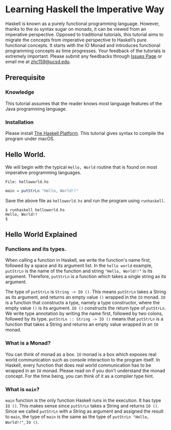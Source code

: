 # Learning Haskell the Imperative Way

Haskell is known as a purely functional programming language. However, thanks to the `do` syntax sugar on monads, it can be viewed from an imperative perspective. Opposed to traditional tutorials, this tutorial aims to migrate the concepts from imperative perspective to Haskell’s pure functional concepts. It starts with the IO Monad and introduces functional programming concepts as time progresses. Your feedback of the tutorials is extremely important. Please submit any feedbacks through [Issues Page]( https://github.com/UltimatePea/Blog/issues) or email me at zhc159@ucsd.edu.  

## Prerequisite

### Knowledge

This tutorial assumes that the reader knows most language features of the Java programming language.

### Installation

Please install [The Haskell Platform](https://www.haskell.org/platform). This tutorial gives syntax to compile the program under macOS. 

## Hello World. 

We will begin with the typical `Hello, World` routine that is found on most imperative programming languages.

`File: helloworld.hs`
```haskell
main = putStrLn "Hello, World!!"
```

Save the above file as `helloworld.hs` and run the program using `runhaskell`.

```
$ runhaskell helloworld.hs
Hello, World!!
$
```

## Hello World Explained

### Functions and its types.

When calling a function in Haskell, we write the function's name first, followed by a space and its argument list. In the `hello world` example, `putStrLn` is the name of the function and string `"Hello, World!!"` is its argument. Therefore, `putStrLn` is a function which takes a single string as its argument. 

The type of `putStrLn` is `String -> IO ()`. This means `putStrLn` takes a String as its argument, and returns an empty value `()` wrapped in the `IO` monad. `IO` is a function that constructs a type, namely a type constructor, where the empty value `()` is its argument. `IO ()` constructs the return type of `putStrLn`. We write type annotation by writing the name first, followed by two colons, followed by its type. `putStrLn :: String -> IO ()` means that `putStrLn` is a function that takes a String and returns an empty value wrapped in an `IO` monad. 

### What is a Monad?

You can think of monad as a box. `IO` monad is a box which exposes real world communication such as console interaction to the program itself. In Haskell, every function that does real world communication has to be wrapped in an `IO` monad. Please read on if you don't understand the monad concept. For the time being, you can think of it as a compiler type hint. 

### What is `main`?

`main` function is the only function Haskell runs in the execution. It has type `IO ()`. This makes sense since `putStrLn` takes a String and returns `IO ()`. Since we called `putStrLn` with a String as argument and assigned the result to `main`, the type of `main` is the same as the type of `putStrLn "Hello, World!!"`, `IO ()`.


